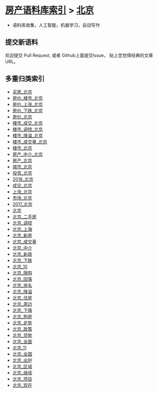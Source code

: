 [房产语料库索引](../README.md) > [北京](README.md)
====
* 语料库收集，人工智能，机器学习，自动写作

提交新语料
----
欢迎提交 Pull Request, 或者 Github上面提交Issue， 贴上您觉得经典的文章URL。

多重归类索引
----
- [买房_北京](new/买房_北京.md)
- [房价_楼市_北京](new/房价_楼市_北京.md)
- [房价_上涨_北京](new/房价_上涨_北京.md)
- [房价_下跌_北京](new/房价_下跌_北京.md)
- [房价_北京](new/房价_北京.md)
- [楼市_成交_北京](new/楼市_成交_北京.md)
- [楼市_调控_北京](new/楼市_调控_北京.md)
- [楼市_降温_北京](new/楼市_降温_北京.md)
- [楼市_成交量_北京](new/楼市_成交量_北京.md)
- [楼市_北京](new/楼市_北京.md)
- [房产_中介_北京](new/房产_中介_北京.md)
- [房产_北京](new/房产_北京.md)
- [城市_北京](new/城市_北京.md)
- [投资_北京](new/投资_北京.md)
- [2018_北京](new/2018_北京.md)
- [成交_北京](new/成交_北京.md)
- [上涨_北京](new/上涨_北京.md)
- [市场_北京](new/市场_北京.md)
- [2017_北京](new/2017_北京.md)
- [北京](new/北京.md)
- [北京_二手房](new/北京_二手房.md)
- [北京_调控](new/北京_调控.md)
- [北京_上海](new/北京_上海.md)
- [北京_新房](new/北京_新房.md)
- [北京_成交量](new/北京_成交量.md)
- [北京_中介](new/北京_中介.md)
- [北京_新政](new/北京_新政.md)
- [北京_下跌](new/北京_下跌.md)
- [北京_10](new/北京_10.md)
- [北京_限购](new/北京_限购.md)
- [北京_回落](new/北京_回落.md)
- [北京_排名](new/北京_排名.md)
- [北京_降温](new/北京_降温.md)
- [北京_住房](new/北京_住房.md)
- [北京_周边](new/北京_周边.md)
- [北京_下降](new/北京_下降.md)
- [北京_购房](new/北京_购房.md)
- [北京_走势](new/北京_走势.md)
- [北京_政策](new/北京_政策.md)
- [北京_贷款](new/北京_贷款.md)
- [北京_全面](new/北京_全面.md)
- [北京_11](new/北京_11.md)
- [北京_全国](new/北京_全国.md)
- [北京_出炉](new/北京_出炉.md)
- [北京_区域](new/北京_区域.md)
- [北京_继续](new/北京_继续.md)
- [北京_项目](new/北京_项目.md)
- [北京_现在](new/北京_现在.md)
